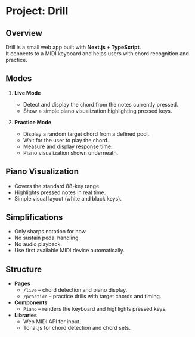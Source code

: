 # Project: **Drill**

## Overview
Drill is a small web app built with **Next.js + TypeScript**.  
It connects to a MIDI keyboard and helps users with chord recognition and practice.

## Modes
1. **Live Mode**
   - Detect and display the chord from the notes currently pressed.
   - Show a simple piano visualization highlighting pressed keys.

2. **Practice Mode**
   - Display a random target chord from a defined pool.
   - Wait for the user to play the chord.
   - Measure and display response time.
   - Piano visualization shown underneath.

## Piano Visualization
- Covers the standard 88-key range.
- Highlights pressed notes in real time.
- Simple visual layout (white and black keys).

## Simplifications
- Only sharps notation for now.
- No sustain pedal handling.
- No audio playback.
- Use first available MIDI device automatically.

## Structure
- **Pages**
  - `/live` – chord detection and piano display.
  - `/practice` – practice drills with target chords and timing.
- **Components**
  - `Piano` – renders the keyboard and highlights pressed keys.
- **Libraries**
  - Web MIDI API for input.
  - Tonal.js for chord detection and chord sets.
